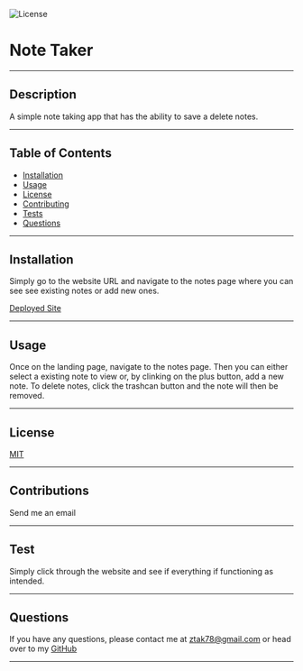 
  ![License](https://img.shields.io/badge/License-MIT-blueviolet.svg)

  # Note Taker

  ---

  ## Description

A simple note taking app that has the ability  to save a delete notes. 

---

## Table of Contents

* [Installation](#installation) 
* [Usage](#usage) 
* [License](#license) 
* [Contributing](#contributions)
* [Tests](#test) 
* [Questions](#questions)

---

## Installation

Simply go to the website URL and  navigate  to the  notes page where you can see see existing notes or add new ones.

[Deployed Site](https://zach-note-taker.herokuapp.com/)

---

## Usage

Once on the landing page, navigate to the notes page. Then you can either select a existing note to view or, by clinking on the plus button, add a new note. To delete notes, click the trashcan button and the note will then be removed.

---

## License

[MIT](https://choosealicense.com/licenses/mit/)

---

## Contributions

Send me an email

---

## Test

Simply click through the website and see if everything if functioning as intended.

---

## Questions

If you have any questions, please contact me at ztak78@gmail.com or head over to my <a href="https://github.com/Zach-Lewis11" target="_blank">GitHub</a>

---
